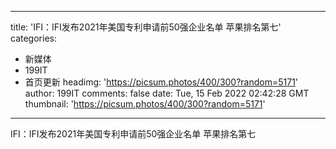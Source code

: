 
---
title: 'IFI：IFI发布2021年美国专利申请前50强企业名单 苹果排名第七'
categories: 
 - 新媒体
 - 199IT
 - 首页更新
headimg: 'https://picsum.photos/400/300?random=5171'
author: 199IT
comments: false
date: Tue, 15 Feb 2022 02:42:28 GMT
thumbnail: 'https://picsum.photos/400/300?random=5171'
---

<div>   
IFI：IFI发布2021年美国专利申请前50强企业名单 苹果排名第七  
</div>
            
